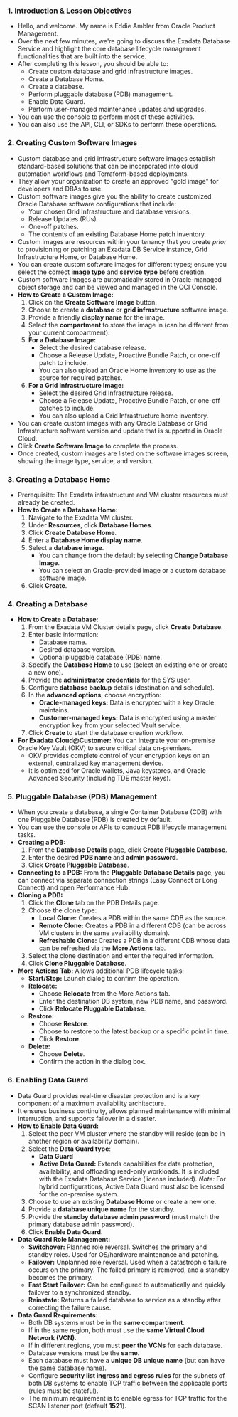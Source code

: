 ### **1. Introduction & Lesson Objectives**
*   Hello, and welcome. My name is Eddie Ambler from Oracle Product Management.
*   Over the next few minutes, we're going to discuss the Exadata Database Service and highlight the core database lifecycle management functionalities that are built into the service.
*   After completing this lesson, you should be able to:
    *   Create custom database and grid infrastructure images.
    *   Create a Database Home.
    *   Create a database.
    *   Perform pluggable database (PDB) management.
    *   Enable Data Guard.
    *   Perform user-managed maintenance updates and upgrades.
*   You can use the console to perform most of these activities.
*   You can also use the API, CLI, or SDKs to perform these operations.

### **2. Creating Custom Software Images**
*   Custom database and grid infrastructure software images establish standard-based solutions that can be incorporated into cloud automation workflows and Terraform-based deployments.
*   They allow your organization to create an approved "gold image" for developers and DBAs to use.
*   Custom software images give you the ability to create customized Oracle Database software configurations that include:
    *   Your chosen Grid Infrastructure and database versions.
    *   Release Updates (RUs).
    *   One-off patches.
    *   The contents of an existing Database Home patch inventory.
*   Custom images are resources within your tenancy that you create *prior* to provisioning or patching an Exadata DB Service instance, Grid Infrastructure Home, or Database Home.
*   You can create custom software images for different types; ensure you select the correct **image type** and **service type** before creation.
*   Custom software images are automatically stored in Oracle-managed object storage and can be viewed and managed in the OCI Console.
*   **How to Create a Custom Image:**
    1.  Click on the **Create Software Image** button.
    2.  Choose to create a **database** or **grid infrastructure** software image.
    3.  Provide a friendly **display name** for the image.
    4.  Select the **compartment** to store the image in (can be different from your current compartment).
    5.  **For a Database Image:**
        *   Select the desired database release.
        *   Choose a Release Update, Proactive Bundle Patch, or one-off patch to include.
        *   You can also upload an Oracle Home inventory to use as the source for required patches.
    6.  **For a Grid Infrastructure Image:**
        *   Select the desired Grid Infrastructure release.
        *   Choose a Release Update, Proactive Bundle Patch, or one-off patches to include.
        *   You can also upload a Grid Infrastructure home inventory.
*   You can create custom images with any Oracle Database or Grid Infrastructure software version and update that is supported in Oracle Cloud.
*   Click **Create Software Image** to complete the process.
*   Once created, custom images are listed on the software images screen, showing the image type, service, and version.

### **3. Creating a Database Home**
*   Prerequisite: The Exadata infrastructure and VM cluster resources must already be created.
*   **How to Create a Database Home:**
    1.  Navigate to the Exadata VM cluster.
    2.  Under **Resources**, click **Database Homes**.
    3.  Click **Create Database Home**.
    4.  Enter a **Database Home display name**.
    5.  Select a **database image**.
        *   You can change from the default by selecting **Change Database Image**.
        *   You can select an Oracle-provided image or a custom database software image.
    6.  Click **Create**.

### **4. Creating a Database**
*   **How to Create a Database:**
    1.  From the Exadata VM Cluster details page, click **Create Database**.
    2.  Enter basic information:
        *   Database name.
        *   Desired database version.
        *   Optional pluggable database (PDB) name.
    3.  Specify the **Database Home** to use (select an existing one or create a new one).
    4.  Provide the **administrator credentials** for the SYS user.
    5.  Configure **database backup** details (destination and schedule).
    6.  In the **advanced options**, choose encryption:
        *   **Oracle-managed keys:** Data is encrypted with a key Oracle maintains.
        *   **Customer-managed keys:** Data is encrypted using a master encryption key from your selected Vault service.
    7.  Click **Create** to start the database creation workflow.
*   **For Exadata Cloud@Customer:** You can integrate your on-premise Oracle Key Vault (OKV) to secure critical data on-premises.
    *   OKV provides complete control of your encryption keys on an external, centralized key management device.
    *   It is optimized for Oracle wallets, Java keystores, and Oracle Advanced Security (including TDE master keys).

### **5. Pluggable Database (PDB) Management**
*   When you create a database, a single Container Database (CDB) with one Pluggable Database (PDB) is created by default.
*   You can use the console or APIs to conduct PDB lifecycle management tasks.
*   **Creating a PDB:**
    1.  From the **Database Details** page, click **Create Pluggable Database**.
    2.  Enter the desired **PDB name** and **admin password**.
    3.  Click **Create Pluggable Database**.
*   **Connecting to a PDB:** From the **Pluggable Database Details** page, you can connect via separate connection strings (Easy Connect or Long Connect) and open Performance Hub.
*   **Cloning a PDB:**
    1.  Click the **Clone** tab on the PDB Details page.
    2.  Choose the clone type:
        *   **Local Clone:** Creates a PDB within the same CDB as the source.
        *   **Remote Clone:** Creates a PDB in a different CDB (can be across VM clusters in the same availability domain).
        *   **Refreshable Clone:** Creates a PDB in a different CDB whose data can be refreshed via the **More Actions** tab.
    3.  Select the clone destination and enter the required information.
    4.  Click **Clone Pluggable Database**.
*   **More Actions Tab:** Allows additional PDB lifecycle tasks:
    *   **Start/Stop:** Launch dialog to confirm the operation.
    *   **Relocate:**
        *   Choose **Relocate** from the More Actions tab.
        *   Enter the destination DB system, new PDB name, and password.
        *   Click **Relocate Pluggable Database**.
    *   **Restore:**
        *   Choose **Restore**.
        *   Choose to restore to the latest backup or a specific point in time.
        *   Click **Restore**.
    *   **Delete:**
        *   Choose **Delete**.
        *   Confirm the action in the dialog box.

### **6. Enabling Data Guard**
*   Data Guard provides real-time disaster protection and is a key component of a maximum availability architecture.
*   It ensures business continuity, allows planned maintenance with minimal interruption, and supports failover in a disaster.
*   **How to Enable Data Guard:**
    1.  Select the peer VM cluster where the standby will reside (can be in another region or availability domain).
    2.  Select the **Data Guard type**:
        *   **Data Guard**
        *   **Active Data Guard:** Extends capabilities for data protection, availability, and offloading read-only workloads. It is included with the Exadata Database Service (license included). *Note:* For hybrid configurations, Active Data Guard must also be licensed for the on-premise system.
    3.  Choose to use an existing **Database Home** or create a new one.
    4.  Provide a **database unique name** for the standby.
    5.  Provide the **standby database admin password** (must match the primary database admin password).
    6.  Click **Enable Data Guard**.
*   **Data Guard Role Management:**
    *   **Switchover:** Planned role reversal. Switches the primary and standby roles. Used for OS/hardware maintenance and patching.
    *   **Failover:** Unplanned role reversal. Used when a catastrophic failure occurs on the primary. The failed primary is removed, and a standby becomes the primary.
    *   **Fast Start Failover:** Can be configured to automatically and quickly failover to a synchronized standby.
    *   **Reinstate:** Returns a failed database to service as a standby after correcting the failure cause.
*   **Data Guard Requirements:**
    *   Both DB systems must be in the **same compartment**.
    *   If in the same region, both must use the **same Virtual Cloud Network (VCN)**.
    *   If in different regions, you must **peer the VCNs** for each database.
    *   Database versions must be the **same**.
    *   Each database must have a **unique DB unique name** (but can have the same database name).
    *   Configure **security list ingress and egress rules** for the subnets of both DB systems to enable TCP traffic between the applicable ports (rules must be stateful).
    *   The minimum requirement is to enable egress for TCP traffic for the SCAN listener port (default **1521**).